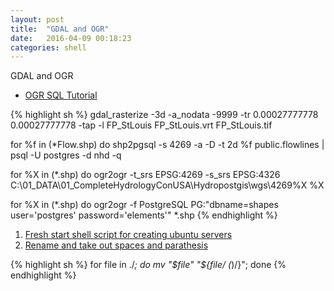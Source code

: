 ```yaml
---
layout: post
title:  "GDAL and OGR"
date:   2016-04-09 00:18:23
categories: shell
---
```


 GDAL and OGR

* [OGR SQL Tutorial](https://github.com/clhenrick/OGR-SQL)


{% highlight sh %}
gdal_rasterize -3d -a_nodata -9999 -tr 0.00027777778 0.00027777778 -tap -l FP_StLouis FP_StLouis.vrt FP_StLouis.tif

for %f in (*Flow.shp) do shp2pgsql -s 4269 -a -D -t 2d %f public.flowlines | psql -U postgres -d nhd -q

for %X in (*.shp) do ogr2ogr -t_srs EPSG:4269 -s_srs EPSG:4326 C:\01_DATA\01_CompleteHydrologyConUSA\Hydropostgis\wgs\4269\%X %X

for %X in (*.shp) do ogr2ogr -f PostgreSQL PG:"dbname=shapes user='postgres' password='elements'" *.shp
{% endhighlight %}

1. [Fresh start shell script for creating ubuntu servers](https://github.com/veltman/fresh-start)
1. [Rename and take out spaces and parathesis](https://unix.stackexchange.com/questions/110213/remove-whitespace-and-parentheses-in-filenames-with-sed)

{% highlight sh %}
for file in ./*; do mv "$file" "${file/ (*)/}"; done
{% endhighlight %}